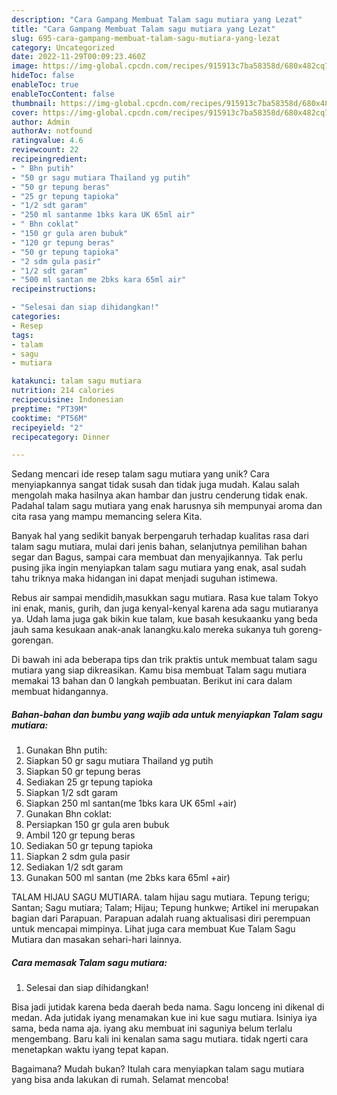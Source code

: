 ```yaml
---
description: "Cara Gampang Membuat Talam sagu mutiara yang Lezat"
title: "Cara Gampang Membuat Talam sagu mutiara yang Lezat"
slug: 695-cara-gampang-membuat-talam-sagu-mutiara-yang-lezat
category: Uncategorized
date: 2022-11-29T00:09:23.460Z
image: https://img-global.cpcdn.com/recipes/915913c7ba58358d/680x482cq70/talam-sagu-mutiara-foto-resep-utama.jpg
hideToc: false
enableToc: true
enableTocContent: false
thumbnail: https://img-global.cpcdn.com/recipes/915913c7ba58358d/680x482cq70/talam-sagu-mutiara-foto-resep-utama.jpg
cover: https://img-global.cpcdn.com/recipes/915913c7ba58358d/680x482cq70/talam-sagu-mutiara-foto-resep-utama.jpg
author: Admin
authorAv: notfound
ratingvalue: 4.6
reviewcount: 22
recipeingredient:
- " Bhn putih"
- "50 gr sagu mutiara Thailand yg putih"
- "50 gr tepung beras"
- "25 gr tepung tapioka"
- "1/2 sdt garam"
- "250 ml santanme 1bks kara UK 65ml air"
- " Bhn coklat"
- "150 gr gula aren bubuk"
- "120 gr tepung beras"
- "50 gr tepung tapioka"
- "2 sdm gula pasir"
- "1/2 sdt garam"
- "500 ml santan me 2bks kara 65ml air"
recipeinstructions:

- "Selesai dan siap dihidangkan!"
categories:
- Resep
tags:
- talam
- sagu
- mutiara

katakunci: talam sagu mutiara 
nutrition: 214 calories
recipecuisine: Indonesian
preptime: "PT39M"
cooktime: "PT56M"
recipeyield: "2"
recipecategory: Dinner

---
```





Sedang mencari ide resep talam sagu mutiara yang unik? Cara menyiapkannya sangat tidak susah dan tidak juga mudah. Kalau salah mengolah maka hasilnya akan hambar dan justru cenderung tidak enak. Padahal talam sagu mutiara yang enak harusnya sih mempunyai aroma dan cita rasa yang mampu memancing selera Kita.





Banyak hal yang sedikit banyak berpengaruh terhadap kualitas rasa dari talam sagu mutiara, mulai dari jenis bahan, selanjutnya pemilihan bahan segar dan Bagus, sampai cara membuat dan menyajikannya. Tak perlu pusing jika ingin menyiapkan talam sagu mutiara yang enak,      asal sudah tahu triknya maka hidangan ini dapat menjadi suguhan istimewa.














Rebus air sampai mendidih,masukkan sagu mutiara. Rasa kue talam Tokyo ini enak, manis, gurih, dan juga kenyal-kenyal karena ada sagu mutiaranya ya. Udah lama juga gak bikin kue talam, kue basah kesukaanku yang beda jauh sama kesukaan anak-anak lanangku.kalo mereka sukanya tuh goreng-gorengan.






Di bawah ini ada beberapa tips dan trik praktis untuk membuat talam sagu mutiara yang siap dikreasikan. Kamu bisa membuat Talam sagu mutiara memakai 13 bahan dan 0 langkah pembuatan. Berikut ini cara dalam membuat hidangannya.

<!--inarticleads1-->

##### Bahan-bahan dan bumbu yang wajib ada untuk menyiapkan Talam sagu mutiara:

1. Gunakan  Bhn putih:
1. Siapkan 50 gr sagu mutiara Thailand yg putih
1. Siapkan 50 gr tepung beras
1. Sediakan 25 gr tepung tapioka
1. Siapkan 1/2 sdt garam
1. Siapkan 250 ml santan(me 1bks kara UK 65ml +air)
1. Gunakan  Bhn coklat:
1. Persiapkan 150 gr gula aren bubuk
1. Ambil 120 gr tepung beras
1. Sediakan 50 gr tepung tapioka
1. Siapkan 2 sdm gula pasir
1. Sediakan 1/2 sdt garam
1. Gunakan 500 ml santan (me 2bks kara 65ml +air)


TALAM HIJAU SAGU MUTIARA. talam hijau sagu mutiara. Tepung terigu; Santan; Sagu mutiara; Talam; Hijau; Tepung hunkwe; Artikel ini merupakan bagian dari Parapuan. Parapuan adalah ruang aktualisasi diri perempuan untuk mencapai mimpinya. Lihat juga cara membuat Kue Talam Sagu Mutiara dan masakan sehari-hari lainnya. 

<!--inarticleads2-->

##### Cara memasak Talam sagu mutiara:


1. Selesai dan siap dihidangkan!

Bisa jadi jutidak karena beda daerah beda nama. Sagu lonceng ini dikenal di medan. Ada jutidak iyang menamakan kue ini kue sagu mutiara. Isiniya iya sama, beda nama aja. iyang aku membuat ini saguniya belum terlalu mengembang. Baru kali ini kenalan sama sagu mutiara. tidak ngerti cara menetapkan waktu iyang tepat kapan. 

Bagaimana? Mudah bukan? Itulah cara menyiapkan talam sagu mutiara yang bisa anda lakukan di rumah. Selamat mencoba!
